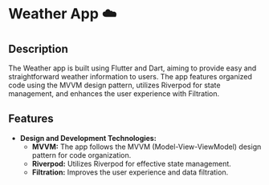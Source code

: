 

# Weather App ☁️

## Description

The Weather app is built using Flutter and Dart, aiming to provide easy and straightforward weather information to users. The app features organized code using the MVVM design pattern, utilizes Riverpod for state management, and enhances the user experience with Filtration.

## Features

- **Design and Development Technologies:**
  - **MVVM:** The app follows the MVVM (Model-View-ViewModel) design pattern for code organization.
  - **Riverpod:** Utilizes Riverpod for effective state management.
  - **Filtration:** Improves the user experience and data filtration.

